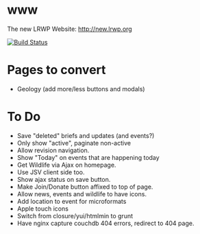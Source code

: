 www
===

The new LRWP Website: http://new.lrwp.org

[![Build Status](https://api.travis-ci.org/lrwp/www.png)](https://travis-ci.org/lrwp/www)

# Pages to convert
* Geology (add more/less buttons and modals)

# To Do
* Save "deleted" briefs and updates (and events?)
* Only show "active", paginate non-active
* Allow revision navigation.
* Show "Today" on events that are happening today
* Get Wildlife via Ajax on homepage.
* Use JSV client side too.
* Show ajax status on save button.
* Make Join/Donate button affixed to top of page.
* Allow news, events and wildlife to have icons.
* Add location to event for microformats
* Apple touch icons
* Switch from closure/yui/htmlmin to grunt
* Have nginx capture couchdb 404 errors, redirect to 404 page.
